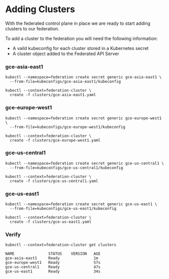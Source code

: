 # Adding Clusters

With the federated control plane in place we are ready to start adding clusters to our federation.

To add a cluster to the federation you will need the following information:

* A vaild kubeconfig for each cluster stored in a Kubernetes secret
* A cluster object added to the Federated API Server

### gce-asia-east1

```
kubectl --namespace=federation create secret generic gce-asia-east1 \
  --from-file=kubeconfigs/gce-asia-east1/kubeconfig
```

```
kubectl --context=federation-cluster \
  create -f clusters/gce-asia-east1.yaml
```

### gce-europe-west1

```
kubectl --namespace=federation create secret generic gce-europe-west1 \
  --from-file=kubeconfigs/gce-europe-west1/kubeconfig
```

```
kubectl --context=federation-cluster \
  create -f clusters/gce-europe-west1.yaml
```

### gce-us-central1

```
kubectl --namespace=federation create secret generic gce-us-central1 \
  --from-file=kubeconfigs/gce-us-central1/kubeconfig
```

```
kubectl --context=federation-cluster \
  create -f clusters/gce-us-central1.yaml
```

### gce-us-east1

```
kubectl --namespace=federation create secret generic gce-us-east1 \
  --from-file=kubeconfigs/gce-us-east1/kubeconfig
```

```
kubectl --context=federation-cluster \
  create -f clusters/gce-us-east1.yaml
```

### Verify

```
kubectl --context=federation-cluster get clusters
```
```
NAME               STATUS    VERSION   AGE
gce-asia-east1     Ready               1m
gce-europe-west1   Ready               57s
gce-us-central1    Ready               47s
gce-us-east1       Ready               34s
```


